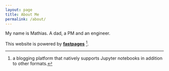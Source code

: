 ```yaml
---
layout: page
title: About Me
permalink: /about/
---
```


My name is Mathias. A dad, a PM and an engineer.

This website is powered by **[fastpages](https://github.com/fastai/fastpages)** [^1].



[^1]:a blogging platform that natively supports Jupyter notebooks in addition to other formats.
